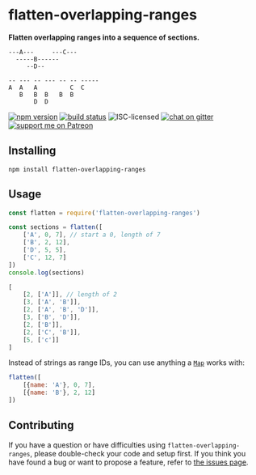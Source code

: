 # flatten-overlapping-ranges

**Flatten overlapping ranges into a sequence of sections.**

```
---A---     ---C---
  -----B------
     --D--
```

```
-- --- -- --- -- -- -----
A  A   A         C  C
   B   B  B   B  B
       D  D
```

[![npm version](https://img.shields.io/npm/v/flatten-overlapping-ranges.svg)](https://www.npmjs.com/package/flatten-overlapping-ranges)
[![build status](https://api.travis-ci.org/derhuerst/flatten-overlapping-ranges.svg?branch=master)](https://travis-ci.org/derhuerst/flatten-overlapping-ranges)
![ISC-licensed](https://img.shields.io/github/license/derhuerst/flatten-overlapping-ranges.svg)
[![chat on gitter](https://badges.gitter.im/derhuerst.svg)](https://gitter.im/derhuerst)
[![support me on Patreon](https://img.shields.io/badge/support%20me-on%20patreon-fa7664.svg)](https://patreon.com/derhuerst)


## Installing

```shell
npm install flatten-overlapping-ranges
```


## Usage

```js
const flatten = require('flatten-overlapping-ranges')

const sections = flatten([
	['A', 0, 7], // start a 0, length of 7
	['B', 2, 12],
	['D', 5, 5],
	['C', 12, 7]
])
console.log(sections)
```

```js
[
	[2, ['A']], // length of 2
	[3, ['A', 'B']],
	[2, ['A', 'B', 'D']],
	[3, ['B', 'D']],
	[2, ['B']],
	[2, ['C', 'B']],
	[5, ['c']]
]
```

Instead of strings as range IDs, you can use anything a [`Map`](https://developer.mozilla.org/en-US/docs/Web/JavaScript/Reference/Global_Objects/Map) works with:

```js
flatten([
	[{name: 'A'}, 0, 7],
	[{name: 'B'}, 2, 12]
])
```


## Contributing

If you have a question or have difficulties using `flatten-overlapping-ranges`, please double-check your code and setup first. If you think you have found a bug or want to propose a feature, refer to [the issues page](https://github.com/derhuerst/flatten-overlapping-ranges/issues).
